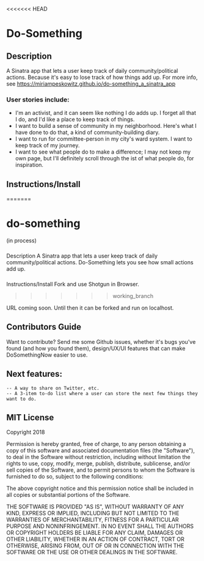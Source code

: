 <<<<<<< HEAD
# Do-Something

## Description
A Sinatra app that lets a user keep track of daily community/political actions. Because it's easy to lose track of how things add up. For more info, see https://miriampeskowitz.github.io/do-something_a_sinatra_app

### User stories include:
- I'm an activist, and it can seem like nothing I do adds up. I forget all that I do, and I'd like a place to keep track of things. 
- I want to build a sense of community in my neighborhood. Here's what I have done to do that, a kind of community-building diary. 
- I want to run for committee-person in my city's ward system. I want to keep track of my journey. 
- I want to see what people do to make a difference; I may not keep my own page, but I'll definitely scroll through the ist of what people do, for inspiration. 

## Instructions/Install 
=======
# do-something
(in process)
###
Description
A Sinatra app that lets a user keep track of daily community/political actions. Do-Something lets you see how small actions add up. 

###
Instructions/Install 
Fork and use Shotgun in Browser. 
>>>>>>> working_branch

URL coming soon. Until then it can be forked and run on localhost. 

## Contributors Guide 
Want to contribute? Send me some Github issues, whether it's bugs you've found (and how you found them), design/UX/UI features that can make DoSomethingNow easier to use.  

## Next features: 
	-- A way to share on Twitter, etc. 
	-- A 3-item to-do list where a user can store the next few things they want to do.
	

## MIT License
Copyright 2018 <COPYRIGHT HOLDER>

Permission is hereby granted, free of charge, to any person obtaining a copy of this software and associated documentation files (the "Software"), to deal in the Software without restriction, including without limitation the rights to use, copy, modify, merge, publish, distribute, sublicense, and/or sell copies of the Software, and to permit persons to whom the Software is furnished to do so, subject to the following conditions:

The above copyright notice and this permission notice shall be included in all copies or substantial portions of the Software.

THE SOFTWARE IS PROVIDED "AS IS", WITHOUT WARRANTY OF ANY KIND, EXPRESS OR IMPLIED, INCLUDING BUT NOT LIMITED TO THE WARRANTIES OF MERCHANTABILITY, FITNESS FOR A PARTICULAR PURPOSE AND NONINFRINGEMENT. IN NO EVENT SHALL THE AUTHORS OR COPYRIGHT HOLDERS BE LIABLE FOR ANY CLAIM, DAMAGES OR OTHER LIABILITY, WHETHER IN AN ACTION OF CONTRACT, TORT OR OTHERWISE, ARISING FROM, OUT OF OR IN CONNECTION WITH THE SOFTWARE OR THE USE OR OTHER DEALINGS IN THE SOFTWARE.
